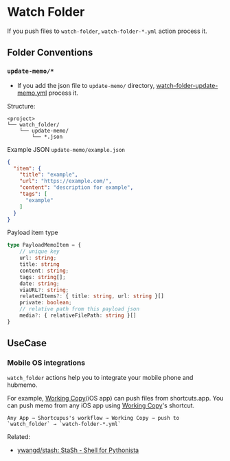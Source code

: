 # Watch Folder

If you push files to `watch-folder`, `watch-folder-*.yml` action process it.

## Folder Conventions

### `update-memo/*`

- If you add the json file to `update-memo/`
  directory, [watch-folder-update-memo.yml](../.github/workflows/watch-folder-update-memo.yml) process it.

Structure:

```
<project>
└── watch_folder/
    └── update-memo/
        └── *.json
```

Example JSON `update-memo/example.json`

```json
{
  "item": {
    "title": "example",
    "url": "https://example.com/",
    "content": "description for example",
    "tags": [
      "example"
    ]
  }
}
```

Payload item type

```ts
type PayloadMemoItem = {
    // unique key
    url: string;
    title: string
    content: string;
    tags: string[];
    date: string;
    viaURL?: string;
    relatedItems?: { title: string, url: string }[]
    private: boolean;
    // relative path from this payload json
    media?: { relativeFilePath: string }[]
}
```

## UseCase

### Mobile OS integrations

`watch_folder` actions help you to integrate your mobile phone and hubmemo.

For example, [Working Copy](https://workingcopyapp.com/)(iOS app) can push files from shortcuts.app. You can push memo
from any iOS app using [Working Copy](https://workingcopyapp.com/)'s shortcut.

```
Any App → Shortcupus's workflow → Working Copy → push to `watch_folder` → `watch-folder-*.yml`
```

Related:

- [ywangd/stash: StaSh - Shell for Pythonista](https://github.com/ywangd/stash)
